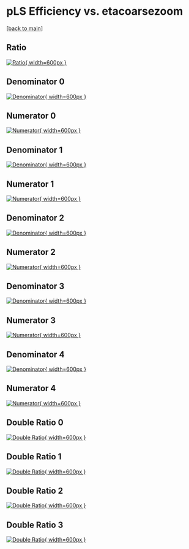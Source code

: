 # pLS Efficiency vs. etacoarsezoom

[[back to main](./)]



## Ratio

[![Ratio](../mtv/var/pLS_vtr_13_-1_eff_etacoarsezoom.png){ width=600px }](../mtv/var/pLS_vtr_13_-1_eff_etacoarsezoom.pdf)

## Denominator 0

[![Denominator](../mtv/den/pLS_vtr_13_-1_eff_etacoarsezoom_den0.png){ width=600px }](../mtv/den/pLS_vtr_13_-1_eff_etacoarsezoom_den0.pdf)

## Numerator 0

[![Numerator](../mtv/num/pLS_vtr_13_-1_eff_etacoarsezoom_num0.png){ width=600px }](../mtv/num/pLS_vtr_13_-1_eff_etacoarsezoom_num0.pdf)

## Denominator 1

[![Denominator](../mtv/den/pLS_vtr_13_-1_eff_etacoarsezoom_den1.png){ width=600px }](../mtv/den/pLS_vtr_13_-1_eff_etacoarsezoom_den1.pdf)

## Numerator 1

[![Numerator](../mtv/num/pLS_vtr_13_-1_eff_etacoarsezoom_num1.png){ width=600px }](../mtv/num/pLS_vtr_13_-1_eff_etacoarsezoom_num1.pdf)

## Denominator 2

[![Denominator](../mtv/den/pLS_vtr_13_-1_eff_etacoarsezoom_den2.png){ width=600px }](../mtv/den/pLS_vtr_13_-1_eff_etacoarsezoom_den2.pdf)

## Numerator 2

[![Numerator](../mtv/num/pLS_vtr_13_-1_eff_etacoarsezoom_num2.png){ width=600px }](../mtv/num/pLS_vtr_13_-1_eff_etacoarsezoom_num2.pdf)

## Denominator 3

[![Denominator](../mtv/den/pLS_vtr_13_-1_eff_etacoarsezoom_den3.png){ width=600px }](../mtv/den/pLS_vtr_13_-1_eff_etacoarsezoom_den3.pdf)

## Numerator 3

[![Numerator](../mtv/num/pLS_vtr_13_-1_eff_etacoarsezoom_num3.png){ width=600px }](../mtv/num/pLS_vtr_13_-1_eff_etacoarsezoom_num3.pdf)

## Denominator 4

[![Denominator](../mtv/den/pLS_vtr_13_-1_eff_etacoarsezoom_den4.png){ width=600px }](../mtv/den/pLS_vtr_13_-1_eff_etacoarsezoom_den4.pdf)

## Numerator 4

[![Numerator](../mtv/num/pLS_vtr_13_-1_eff_etacoarsezoom_num4.png){ width=600px }](../mtv/num/pLS_vtr_13_-1_eff_etacoarsezoom_num4.pdf)

## Double Ratio 0

[![Double Ratio](../mtv/ratio/pLS_vtr_13_-1_eff_etacoarsezoom_ratio0.png){ width=600px }](../mtv/ratio/pLS_vtr_13_-1_eff_etacoarsezoom_ratio0.pdf)

## Double Ratio 1

[![Double Ratio](../mtv/ratio/pLS_vtr_13_-1_eff_etacoarsezoom_ratio1.png){ width=600px }](../mtv/ratio/pLS_vtr_13_-1_eff_etacoarsezoom_ratio1.pdf)

## Double Ratio 2

[![Double Ratio](../mtv/ratio/pLS_vtr_13_-1_eff_etacoarsezoom_ratio2.png){ width=600px }](../mtv/ratio/pLS_vtr_13_-1_eff_etacoarsezoom_ratio2.pdf)

## Double Ratio 3

[![Double Ratio](../mtv/ratio/pLS_vtr_13_-1_eff_etacoarsezoom_ratio3.png){ width=600px }](../mtv/ratio/pLS_vtr_13_-1_eff_etacoarsezoom_ratio3.pdf)

